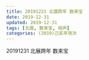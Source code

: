 ```yaml
---
title: 20191231 北展跨年 数来宝
date: 2019-12-31
updated: 2019-12-31
tags: [北展, 数来宝, 相声]
categories: (2019)己亥年场次
---
```

20191231 北展跨年 数来宝